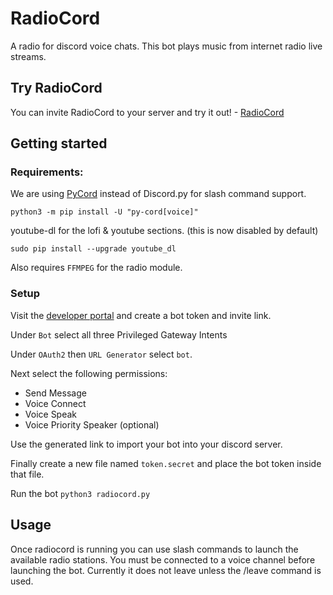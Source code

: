 # RadioCord

A radio for discord voice chats. This bot plays music from internet radio live streams. 

## Try RadioCord
You can invite RadioCord to your server and try it out! - [RadioCord](https://discord.com/api/oauth2/authorize?client_id=1070962830381162526&permissions=3148032&scope=bot "RadioCord Invite Link")

## Getting started

### Requirements:
We are using [PyCord](https://github.com/Pycord-Development/pycord) instead of Discord.py for slash command support.

    python3 -m pip install -U "py-cord[voice]"


youtube-dl for the lofi & youtube sections. (this is now disabled by default)

    sudo pip install --upgrade youtube_dl

Also requires `FFMPEG` for the radio module. 

### Setup
Visit the [developer portal](https://discord.com/developers/applications) and create a bot token and invite link. 

Under `Bot` select all three Privileged Gateway Intents

Under `OAuth2` then `URL Generator` select `bot`. 

Next select the following permissions:
- Send Message
- Voice Connect
- Voice Speak
- Voice Priority Speaker (optional)

Use the generated link to import your bot into your discord server. 

Finally create a new file named `token.secret` and place the bot token inside that file. 

Run the bot `python3 radiocord.py`

## Usage

Once radiocord is running you can use slash commands to launch the available radio stations. You must be connected to a voice channel before launching the bot. Currently it does not leave unless the /leave command is used. 